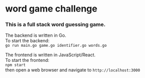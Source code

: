 # word game challenge

### This is a full stack word guessing game.

The backend is written in Go.\
To start the backend:\
`go run main.go game.go identifier.go words.go`



The frontend is written in JavaScript/React.\
To start the frontend:\
`npm start `\
then open a web browser and navigate to `http://localhost:3000`

